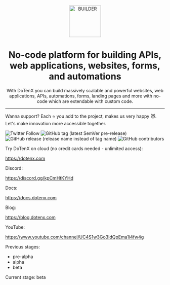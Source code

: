 <br />
<p align="center">
<img alt="BUILDER" src="https://app.dotenx.com/static/media/logo.678522740bc0af21222e.png" width="100" />
</p>
<h1 align="center">
  No-code platform for building APIs, web applications, websites, forms, and automations
</h1>
<p align="center">
  With DoTenX you can build massively scalable and powerful websites, web applications, APIs, automations, forms, landing pages and more with no-code which are extendable with custom code.
</p>

---

Wanna support? Each ⭐ you add to the project, makes us very happy 😻. Let's make innovation more accessible together.

![Twitter Follow](https://img.shields.io/twitter/follow/Do10X?style=social) ![GitHub tag (latest SemVer pre-release)](https://img.shields.io/github/v/tag/dotenx/dotenx?include_prereleases) ![GitHub release (release name instead of tag name)](https://img.shields.io/github/v/release/dotenx/dotenx?include_prereleases) ![GitHub contributors](https://img.shields.io/github/contributors/dotenx/dotenx)

Try DoTenX on cloud (no credit cards needed - unlimited access):

https://dotenx.com


Discord:

https://discord.gg/kpCmHtKYHd

Docs:

https://docs.dotenx.com


Blog:

https://blog.dotenx.com

YouTube:

https://www.youtube.com/channel/UC4S1w3Go3IdQpEma1i4fw4g

Previous stages:
- pre-alpha
- alpha
- beta


Current stage: beta


